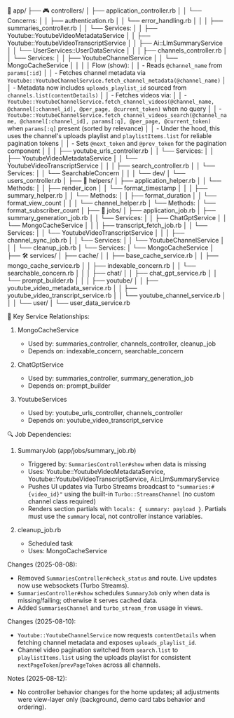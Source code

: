 📁 app/
├── 🎮 controllers/
│   ├── application_controller.rb
│   │   └── Concerns:
│   │       ├── authentication.rb
│   │       └── error_handling.rb
│   │
│   ├── summaries_controller.rb
│   │   └── Services:
│   │       ├── Youtube::YoutubeVideoMetadataService
│   │       ├── Youtube::YoutubeVideoTranscriptService
│   │       ├── Ai::LlmSummaryService
│   │       └── UserServices::UserDataService
│   │
│   ├── channels_controller.rb
│   │   └── Services:
│   │       ├── YoutubeChannelService
│   │       └── MongoCacheService
│   │
│   │   Flow (show):
│   │   - Reads `@channel_name` from `params[:id]`
│   │   - Fetches channel metadata via `Youtube::YoutubeChannelService.fetch_channel_metadata(@channel_name)`
│   │     - Metadata now includes `uploads_playlist_id` sourced from `channels.list(contentDetails)`
│   │   - Fetches videos via:
│   │     - `Youtube::YoutubeChannelService.fetch_channel_videos(@channel_name, @channel[:channel_id], @per_page, @current_token)` when no query
│   │     - `Youtube::YoutubeChannelService.fetch_channel_videos_search(@channel_name, @channel[:channel_id], params[:q], @per_page, @current_token)` when `params[:q]` present (sorted by relevance)
│   │     - Under the hood, this uses the channel's uploads playlist and `playlistItems.list` for reliable pagination tokens
│   │   - Sets `@next_token` and `@prev_token` for the pagination component
│   │
│   ├── youtube_urls_controller.rb
│   │   └── Services:
│   │       ├── YoutubeVideoMetadataService
│   │       └── YoutubeVideoTranscriptService
│   │
│   ├── search_controller.rb
│   │   └── Services:
│   │       └── SearchableConcern
│   │
│   └── dev/
│       └── users_controller.rb
│
├── 🔧 helpers/
│   ├── application_helper.rb
│   │   └── Methods:
│   │       ├── render_icon
│   │       └── format_timestamp
│   │
│   ├── summary_helper.rb
│   │   └── Methods:
│   │       ├── format_duration
│   │       └── format_view_count
│   │
│   └── channel_helper.rb
│       └── Methods:
│           └── format_subscriber_count
│
├── 🔄 jobs/
│   ├── application_job.rb
│   ├── summary_generation_job.rb
│   │   └── Services:
│   │       ├── ChatGptService
│   │       └── MongoCacheService
│   │
│   ├── transcript_fetch_job.rb
│   │   └── Services:
│   │       └── YoutubeVideoTranscriptService
│   │
│   ├── channel_sync_job.rb
│   │   └── Services:
│   │       └── YoutubeChannelService
│   │
│   └── cleanup_job.rb
│       └── Services:
│           └── MongoCacheService
│
├── 🛠️ services/
│   ├── cache/
│   │   ├── base_cache_service.rb
│   │   ├── mongo_cache_service.rb
│   │   ├── indexable_concern.rb
│   │   └── searchable_concern.rb
│   │
│   ├── chat/
│   │   ├── chat_gpt_service.rb
│   │   └── prompt_builder.rb
│   │
│   ├── youtube/
│   │   ├── youtube_video_metadata_service.rb
│   │   ├── youtube_video_transcript_service.rb
│   │   └── youtube_channel_service.rb
│   │
│   └── user/
│       └── user_data_service.rb

🔄 Key Service Relationships:
1. MongoCacheService
   - Used by: summaries_controller, channels_controller, cleanup_job
   - Depends on: indexable_concern, searchable_concern

2. ChatGptService
   - Used by: summaries_controller, summary_generation_job
   - Depends on: prompt_builder

3. YoutubeServices
   - Used by: youtube_urls_controller, channels_controller
   - Depends on: youtube_video_transcript_service

🔍 Job Dependencies:
1. SummaryJob (app/jobs/summary_job.rb)
   - Triggered by: `SummariesController#show` when data is missing
   - Uses: Youtube::YoutubeVideoMetadataService, Youtube::YoutubeVideoTranscriptService, Ai::LlmSummaryService
   - Pushes UI updates via Turbo Streams broadcast to `"summaries:#{video_id}"` using the built-in `Turbo::StreamsChannel` (no custom channel class required)
   - Renders section partials with `locals: { summary: payload }`. Partials must use the `summary` local, not controller instance variables.

2. cleanup_job.rb
   - Scheduled task
   - Uses: MongoCacheService

Changes (2025-08-08):
- Removed `SummariesController#check_status` and route. Live updates now use websockets (Turbo Streams).
- `SummariesController#show` schedules `SummaryJob` only when data is missing/failing; otherwise it serves cached data.
- Added `SummariesChannel` and `turbo_stream_from` usage in views.

Changes (2025-08-10):
- `Youtube::YoutubeChannelService` now requests `contentDetails` when fetching channel metadata and exposes `uploads_playlist_id`.
- Channel video pagination switched from `search.list` to `playlistItems.list` using the uploads playlist for consistent `nextPageToken`/`prevPageToken` across all channels.

Notes (2025-08-12):
- No controller behavior changes for the home updates; all adjustments were view-layer only (background, demo card tabs behavior and ordering).
